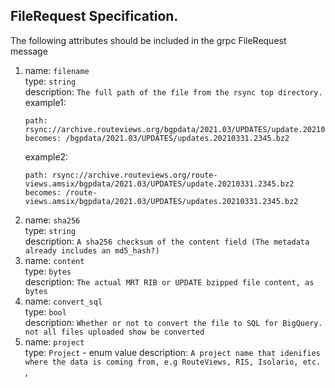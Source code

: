 ## FileRequest Specification.
The following attributes should be included in the grpc FileRequest message

 1. name: `filename`  
    type: `string`  
    description: `The full path of the file from the rsync top directory.`  
    example1:   
     ```
     path: rsync://archive.routeviews.org/bgpdata/2021.03/UPDATES/update.20210331.2345.bz2  
     becomes: /bgpdata/2021.03/UPDATES/updates.20210331.2345.bz2
     ```  
    example2:  
     ```
     path: rsync://archive.routeviews.org/route-views.amsix/bgpdata/2021.03/UPDATES/update.20210331.2345.bz2  
     becomes: /route-views.amsix/bgpdata/2021.03/UPDATES/updates.20210331.2345.bz2
     ```
 2. name: `sha256`  
    type: `string`  
    description: `A sha256 checksum of the content field (The metadata already includes an md5_hash?)`  
 3. name: `content`  
    type: `bytes`  
    description: `The actual MRT RIB or UPDATE bzipped file content, as bytes`  
 4. name: `convert_sql`  
    type: `bool`  
    description: `Whether or not to convert the file to SQL for BigQuery. not all files uploaded show be converted`
 5. name: `project`  
    type: `Project` - enum value
    description: `A project name that idenifies where the data is coming from, e.g RouteViews, RIS, Isolario, etc.`  
,
